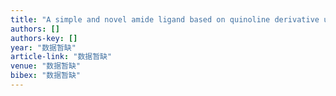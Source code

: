 ```yaml
---
title: "A simple and novel amide ligand based on quinoline derivative used for palladium-catalyzed Suzuki coupling reaction"
authors: []
authors-key: []
year: "数据暂缺"
article-link: "数据暂缺"
venue: "数据暂缺"
bibex: "数据暂缺"
---
```

